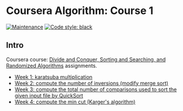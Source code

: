 # Coursera Algorithm: Course 1

[![Maintenance](https://img.shields.io/badge/Maintained%3F-yes-green.svg)](https://GitHub.com/Naereen/StrapDown.js/graphs/commit-activity)
[![Code style: black](https://img.shields.io/badge/code%20style-black-000000.svg)](https://github.com/psf/black)

## Intro

Coursera course: [Divide and Conquer, Sorting and Searching, and Randomized Algorithms](https://www.coursera.org/learn/algorithms-divide-conquer/home/welcome) assignments.

- [Week 1: karatsuba multiplication](./week1)
- [Week 2: compute the number of inversions (modify merge sort)](./week2)
- [Week 3: compute the total number of comparisons used to sort the given input file by QuickSort](./week3)
- [Week 4: compute the min cut (Karger's algorithm)](./week4)
